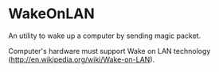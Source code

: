 WakeOnLAN
=========
An utility to wake up a computer by sending magic packet.

Computer's hardware must support Wake on LAN technology
(http://en.wikipedia.org/wiki/Wake-on-LAN).